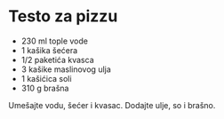 # Testo za pizzu

- 230 ml tople vode
- 1 kašika šećera
- 1/2 paketića kvasca
- 3 kašike maslinovog ulja
- 1 kašićica soli
- 310 g brašna

Umešajte vodu, šećer i kvasac. Dodajte ulje, so i brašno.
